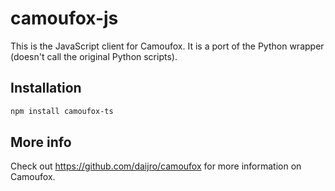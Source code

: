 # camoufox-js

This is the JavaScript client for Camoufox. It is a port of the Python wrapper (doesn't call the original Python scripts).

## Installation

```bash
npm install camoufox-ts
```

## More info

Check out https://github.com/daijro/camoufox for more information on Camoufox.


